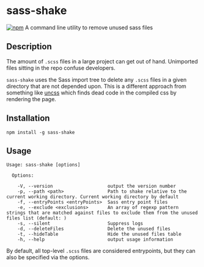 # sass-shake
[![npm](https://img.shields.io/npm/v/sass-shake.svg)](https://www.npmjs.com/package/sass-shake)
A command line utility to remove unused sass files

## Description
The amount of `.scss` files in a large project can get out of hand. Unimported files sitting in the repo confuse developers. 

`sass-shake` uses the Sass import tree to delete any `.scss` files in a given directory that are not depended upon. This is a different approach from something like [uncss](https://github.com/uncss/uncss) which finds dead code in the compiled css by rendering the page.

## Installation

```npm install -g sass-shake```

## Usage 

```
Usage: sass-shake [options]

  Options:

    -V, --version                    output the version number
    -p, --path <path>                Path to shake relative to the current working directory. Current working directory by default
    -f, --entryPoints <entryPoints>  Sass entry point files
    -e, --exclude <exclusions>       An array of regexp pattern strings that are matched against files to exclude them from the unused files list (default: )
    -s, --silent                     Suppress logs
    -d, --deleteFiles                Delete the unused files
    -t, --hideTable                  Hide the unused files table
    -h, --help                       output usage information
```

By default, all top-level `.scss` files are considered entrypoints, but they can also be specified via the options.


